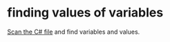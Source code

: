 ﻿# finding values of variables
[Scan the C# file](CustomerService.Tests/ScanProject.cs) and find variables and values.